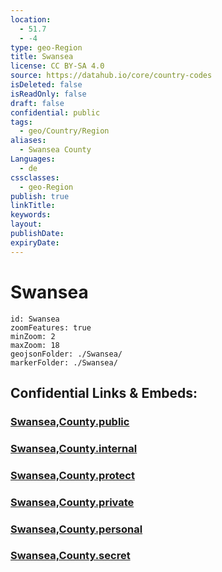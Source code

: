 ```yaml
---
location:
  - 51.7
  - -4
type: geo-Region
title: Swansea
license: CC BY-SA 4.0
source: https://datahub.io/core/country-codes
isDeleted: false
isReadOnly: false
draft: false
confidential: public
tags:
  - geo/Country/Region
aliases:
  - Swansea County
Languages:
  - de
cssclasses:
  - geo-Region
publish: true
linkTitle: 
keywords: 
layout: 
publishDate: 
expiryDate:
---
```


# Swansea

```leaflet
id: Swansea
zoomFeatures: true 
minZoom: 2 
maxZoom: 18
geojsonFolder: ./Swansea/
markerFolder: ./Swansea/
```


## Confidential Links & Embeds: 

### [Swansea,County.public](/_public/\Earth\Continent\Europe\Europe~North\UK\Wales\counties~WalesSwansea,County.public.md) 

### [Swansea,County.internal](/_internal/\Earth\Continent\Europe\Europe~North\UK\Wales\counties~WalesSwansea,County.internal.md) 

### [Swansea,County.protect](/_protect/\Earth\Continent\Europe\Europe~North\UK\Wales\counties~WalesSwansea,County.protect.md) 

### [Swansea,County.private](/_private/\Earth\Continent\Europe\Europe~North\UK\Wales\counties~WalesSwansea,County.private.md) 

### [Swansea,County.personal](/_personal/\Earth\Continent\Europe\Europe~North\UK\Wales\counties~WalesSwansea,County.personal.md) 

### [Swansea,County.secret](/_secret/\Earth\Continent\Europe\Europe~North\UK\Wales\counties~WalesSwansea,County.secret.md)

